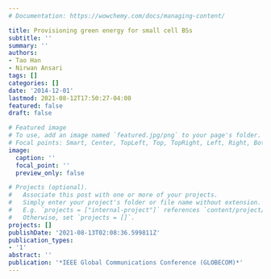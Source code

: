 ```yaml
---
# Documentation: https://wowchemy.com/docs/managing-content/

title: Provisioning green energy for small cell BSs
subtitle: ''
summary: ''
authors:
- Tao Han
- Nirwan Ansari
tags: []
categories: []
date: '2014-12-01'
lastmod: 2021-08-12T17:50:27-04:00
featured: false
draft: false

# Featured image
# To use, add an image named `featured.jpg/png` to your page's folder.
# Focal points: Smart, Center, TopLeft, Top, TopRight, Left, Right, BottomLeft, Bottom, BottomRight.
image:
  caption: ''
  focal_point: ''
  preview_only: false

# Projects (optional).
#   Associate this post with one or more of your projects.
#   Simply enter your project's folder or file name without extension.
#   E.g. `projects = ["internal-project"]` references `content/project/deep-learning/index.md`.
#   Otherwise, set `projects = []`.
projects: []
publishDate: '2021-08-13T02:08:36.599811Z'
publication_types:
- '1'
abstract: ''
publication: '*IEEE Global Communications Conference (GLOBECOM)*'
---
```

